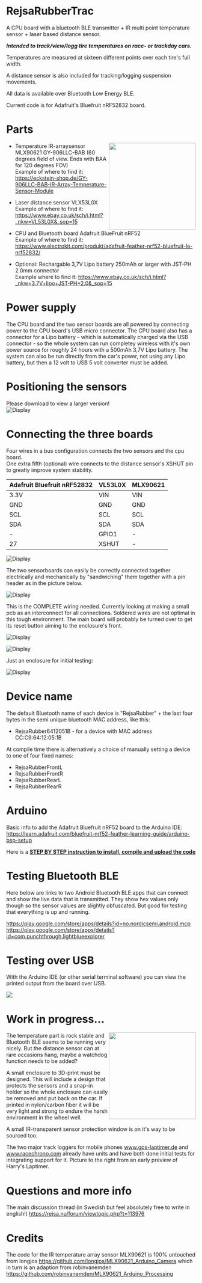 # RejsaRubberTrac

A CPU board with a bluetooth BLE transmitter + IR multi point temperature sensor + laser based distance sensor.

*__Intended to track/view/logg tire temperatures on race- or trackday cars.__*

Temperatures are measured at sixteen different points over each tire's full width.

A distance sensor is also included for tracking/logging suspension movements.

All data is available over Bluetooth Low Energy BLE.

Current code is for Adafruit's Bluefruit nRF52832 board. 

# Parts
<img align="right" width="231" src="images/partsizes.jpg">

- Temperature IR-arraysensor MLX90621 GY-906LLC-BAB (60 degrees field of view. Ends with BAA for 120 degrees FOV)  
Example of where to find it: https://eckstein-shop.de/GY-906LLC-BAB-IR-Array-Temperature-Sensor-Module 

 - Laser distance sensor VLX53L0X  
Example of where to find it: https://www.ebay.co.uk/sch/i.html?_nkw=VL53L0X&_sop=15  

 - CPU and Bluetooth board Adafruit BlueFruit nRF52  
Example of where to find it: https://www.electrokit.com/produkt/adafruit-feather-nrf52-bluefruit-le-nrf52832/ 

 - Optional: Rechargable 3,7V Lipo battery 250mAh or larger with JST-PH 2.0mm connector  
Example where to find it: https://www.ebay.co.uk/sch/i.html?_nkw=3.7V+lipo+JST-PH+2.0&_sop=15 

# Power supply

The CPU board and the two sensor boards are all powered by connecting power to the CPU board's USB micro connector. The CPU board also has a connector for a Lipo battery - which is automatically charged via the USB connector - so the whole system can run completey wireless with it's own power source for roughly 24 hours with a 500mAh 3,7V Lipo battery. The system can also be run directly from the car's power, not using any Lipo battery, but then a 12 volt to USB 5 volt converter must be added.

# Positioning the sensors

Please download to view a larger version!  
![Display](images/sensorpositioning.jpg)

# Connecting the three boards

Four wires in a bus configuration connects the two sensors and the cpu board.  
One extra fifth (optional) wire connects to the distance sensor's XSHUT pin to greatly improve system stability.

| Adafruit Bluefruit nRF52832 	| VL53L0X 	| MLX90621 	|
|-----------------------------	|---------	|----------	|
| 3.3V                        	| VIN     	| VIN      	|
| GND                         	| GND     	| GND      	|
| SCL                         	| SCL     	| SCL      	|
| SDA                         	| SDA     	| SDA      	|
| -                           	| GPIO1   	| -        	|
| 27                          	| XSHUT   	| -        	|

![Display](images/connect-drawing2.jpg)

The two sensorboards can easily be correctly connected together electrically and mechanically by "sandwiching" them together with a pin header as in the picture below.

![Display](images/sensorsandwichmount.jpg)

This is the COMPLETE wiring needed. Currently looking at making a small pcb as an interconnect for all connections. Soldered wires are not optimal in this tough environment. The main board will probably be turned over to get its reset button aiming to the enclosure's front. 

![Display](images/connectingSandwichFront.jpg)

![Display](images/connectingSandwichRear.jpg)

Just an enclosure for initial testing:

![Display](images/testbox.jpg)

# Device name

The default Bluetooth name of each device is "RejsaRubber" + the last four bytes in the semi unique bluetooth MAC address, like this:  
- RejsaRubber6412051B - for a device with MAC address CC:C9:64:12:05:1B

At compile time there is alternatively a choice of manually setting a device to one of four fixed names:  
- RejsaRubberFrontL 
- RejsaRubberFrontR 
- RejsaRubberRearL
- RejsaRubberRearR

# Arduino

Basic info to add the Adafruit Bluefruit nRF52 board to the Arduino IDE: https://learn.adafruit.com/bluefruit-nrf52-feather-learning-guide/arduino-bsp-setup

Here is a <a href=/installArduino.md>__STEP BY STEP instruction to install, compile and upload the code__</a> 

# Testing Bluetooth BLE

Here below are links to two Android Bluetooth BLE apps that can connect and show the live data that is transmitted. They show hex values only though so the sensor values are slightly obfuscated. But good for testing that everything is up and running.

https://play.google.com/store/apps/details?id=no.nordicsemi.android.mcp  
https://play.google.com/store/apps/details?id=com.punchthrough.lightblueexplorer

# Testing over USB

With the Arduino IDE (or other serial terminal software) you can view the printed output from the board over USB.

<img src="images/usbterminal.PNG">

# Work in progress...
<img align="right" width="231" src="images/harrys_early_preview.jpg">

The temperature part is rock stable and Bluetooth BLE seems to be running very nicely. But the distance sensor can at rare occasions hang, maybe a watchdog function needs to be added?

A small enclosure to 3D-print must be designed. This will include a design that protects the sensors and a snap-in holder so the whole enclosure can easily be removed and put back on the car. If printed in nylon/carbon fiber it will be very light and strong to endure the harsh environment in the wheel well.

A small IR-transparent sensor protection window is on it's way to be sourced too.

The two major track loggers for mobile phones www.gps-laptimer.de and www.racechrono.com already have units and have both done initial tests for integrating support for it. Picture to the right from an early preview of Harry's Laptimer.

# Questions and more info

The main discussion thread (in Swedish but feel absolutely free to write in english!) https://rejsa.nu/forum/viewtopic.php?t=113976

# Credits

The code for the IR temperature array sensor MLX90621 is 100% untouched from longjos https://github.com/longjos/MLX90621_Arduino_Camera which in turn is an adaption from robinvanemden https://github.com/robinvanemden/MLX90621_Arduino_Processing


